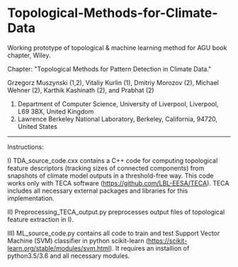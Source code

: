 # Topological-Methods-for-Climate-Data
Working prototype of topological &amp; machine learning method for AGU book chapter, Wiley.

Chapter: "Topological Methods for Pattern Detection in Climate Data."

Grzegorz Muszynski (1,2), Vitaliy Kurlin (1), Dmitriy Morozov (2), Michael Wehner (2), Karthik Kashinath (2), and Prabhat (2)

1) Department of Computer Science, University of Liverpool, Liverpool, L69 3BX, United Kingdom
2) Lawrence Berkeley National Laboratory, Berkeley, California, 94720, United States

------------------------------------------------------------------------------------------------------------------------------
Instructions:

I) TDA_source_code.cxx contains a C++ code for computing topological feature descriptors (tracking sizes of connected components) from snapshots of climate model outputs in a threshold-free way. This code works only with TECA software (https://github.com/LBL-EESA/TECA). TECA includes all necessary external packages and libraries for this implementation.

II) Preprocessing_TECA_output.py preprocesses output files of topological feature extraction in I).

III) ML_source_code.py contains all code to train and test Support Vector Machine (SVM) classifier in python scikit-learn  (https://scikit-learn.org/stable/modules/svm.html). It requires an installion of python3.5/3.6 and all necessary modules.

